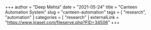 +++
author = "Deep Mehta"
date = "2021-05-24"
title = "Canteen Automation System"
slug = "canteen-automation"
tags = [
    "research",
    "automation"
]
categories = [
    "research"
]
externalLink = "https://www.ijraset.com/fileserve.php?FID=34506"
+++
